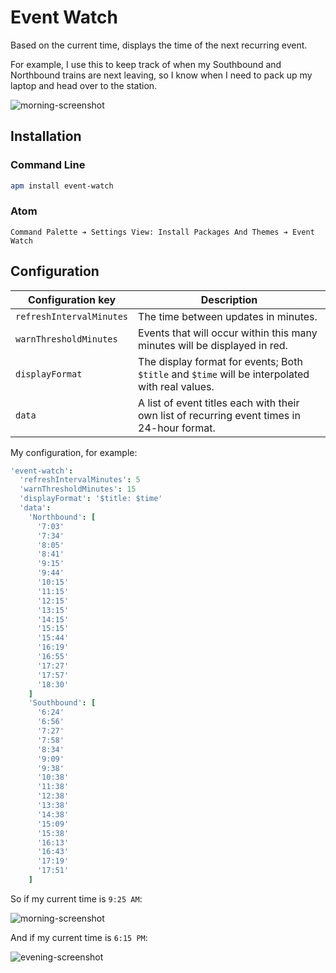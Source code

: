# Event Watch

Based on the current time, displays the time of the next recurring event.

For example, I use this to keep track of when my Southbound and Northbound trains are next leaving, so I know when I need to pack up my laptop and head over to the station.

![morning-screenshot](https://cloud.githubusercontent.com/assets/1903876/5672524/a2be36da-9756-11e4-9fde-581aaa2f7c38.png)

## Installation

### Command Line

```bash
apm install event-watch
```

### Atom

```
Command Palette ➔ Settings View: Install Packages And Themes ➔ Event Watch
```

## Configuration

| Configuration key | Description |
| --- | --- |
| `refreshIntervalMinutes` | The time between updates in minutes. |
| `warnThresholdMinutes` | Events that will occur within this many minutes will be displayed in red. |
| `displayFormat` | The display format for events; Both `$title` and `$time` will be interpolated with real values. |
| `data` | A list of event titles each with their own list of recurring event times in 24-hour format. |

My configuration, for example:

```cson
'event-watch':
  'refreshIntervalMinutes': 5
  'warnThresholdMinutes': 15
  'displayFormat': '$title: $time'
  'data':
    'Northbound': [
      '7:03'
      '7:34'
      '8:05'
      '8:41'
      '9:15'
      '9:44'
      '10:15'
      '11:15'
      '12:15'
      '13:15'
      '14:15'
      '15:15'
      '15:44'
      '16:19'
      '16:55'
      '17:27'
      '17:57'
      '18:30'
    ]
    'Southbound': [
      '6:24'
      '6:56'
      '7:27'
      '7:58'
      '8:34'
      '9:09'
      '9:38'
      '10:38'
      '11:38'
      '12:38'
      '13:38'
      '14:38'
      '15:09'
      '15:38'
      '16:13'
      '16:43'
      '17:19'
      '17:51'
    ]
```

So if my current time is `9:25 AM`:

![morning-screenshot](https://cloud.githubusercontent.com/assets/1903876/5672524/a2be36da-9756-11e4-9fde-581aaa2f7c38.png)

And if my current time is `6:15 PM`:

![evening-screenshot](https://cloud.githubusercontent.com/assets/1903876/5673870/7bac361c-9767-11e4-884a-a047154410c8.png)
